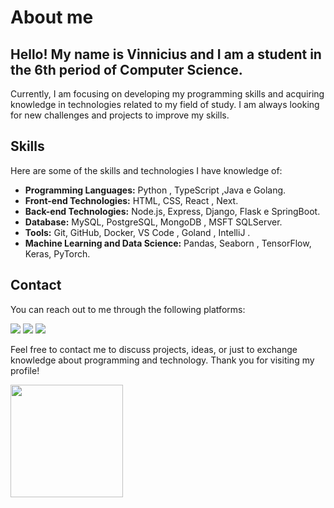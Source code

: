 # About me

## Hello! My name is Vinnicius and I am a student in the 6th period of Computer Science.

Currently, I am focusing on developing my programming skills and acquiring knowledge in technologies related to my field of study. I am always looking for new challenges and projects to improve my skills.

## Skills

Here are some of the skills and technologies I have knowledge of:

- **Programming Languages:** Python , TypeScript ,Java e Golang.
- **Front-end Technologies:** HTML, CSS, React , Next.
- **Back-end Technologies:** Node.js, Express, Django, Flask e SpringBoot.
- **Database:** MySQL, PostgreSQL, MongoDB , MSFT SQLServer.
- **Tools:** Git, GitHub, Docker, VS Code , Goland , IntelliJ .
- **Machine Learning and Data Science:** Pandas, Seaborn , TensorFlow, Keras, PyTorch.

## Contact

You can reach out to me through the following platforms:
<div>
<a href="https://www.linkedin.com/in/vinnicius-santos12/" target="_blank"><img src="https://img.shields.io/badge/-LinkedIn-%230077B5?style=for-the-badge&logo=linkedin&logoColor=white" target="_blank"></a>
<a href="https://instagram.com/vnn1cius" target="_blank"><img src="https://img.shields.io/badge/-Instagram-%23E4405F?style=for-the-badge&logo=instagram&logoColor=white" target="_blank"></a>
<a href = "mailto:vnniciusg@gmail.com"><img src="https://img.shields.io/badge/Gmail-D14836?style=for-the-badge&logo=gmail&logoColor=white" target="_blank"></a>
</div>
      

Feel free to contact me to discuss projects, ideas, or just to exchange knowledge about programming and technology. Thank you for visiting my profile!

<div>
<a href="https://github.com/vnniciusg">
<img height="180em" src="https://github-readme-stats.vercel.app/api/top-langs/?username=vnniciusg&layout=compact&langs_count=7&theme=dracula"/>
</div>

